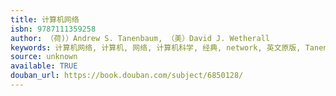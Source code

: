 ```yaml
---
title: 计算机网络
isbn: 9787111359258
author: （荷)）Andrew S. Tanenbaum, （美）David J. Wetherall
keywords: 计算机网络, 计算机, 网络, 计算机科学, 经典, network, 英文原版, Tanenbaum
source: unknown
available: TRUE
douban_url: https://book.douban.com/subject/6850128/
---
```

